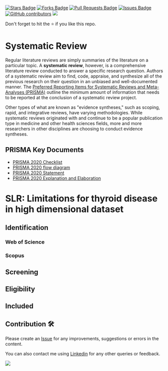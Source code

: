 <a href="https://github.com/drshahizan/research-material/stargazers"><img src="https://img.shields.io/github/stars/drshahizan/research-material" alt="Stars Badge"/></a>
<a href="https://github.com/drshahizan/research-material/network/members"><img src="https://img.shields.io/github/forks/drshahizan/research-material" alt="Forks Badge"/></a>
<a href="https://github.com/drshahizan/research-material/pulls"><img src="https://img.shields.io/github/issues-pr/drshahizan/research-material" alt="Pull Requests Badge"/></a>
<a href="https://github.com/drshahizan/research-material/issues"><img src="https://img.shields.io/github/issues/drshahizan/research-material" alt="Issues Badge"/></a>
<a href="https://github.com/drshahizan/research-material/graphs/contributors"><img alt="GitHub contributors" src="https://img.shields.io/github/contributors/drshahizan/research-material?color=2b9348"></a>
![](https://visitor-badge.glitch.me/badge?page_id=drshahizan/research-material)

Don't forget to hit the :star: if you like this repo.


# Systematic Review
Regular literature reviews are simply summaries of the literature on a particular topic. A **systematic review**, however, is a comprehensive literature review conducted to answer a specific research question. Authors of a systematic review aim to find, code, appraise, and synthesize all of the previous research on their question in an unbiased and well-documented manner. The [Preferred Reporting Items for Systematic Reviews and Meta-Analyses (PRISMA)](https://www.prisma-statement.org/) outline the minimum amount of information that needs to be reported at the conclusion of a systematic review project. 

Other types of what are known as "evidence syntheses," such as scoping, rapid, and integrative reviews, have varying methodologies. While systematic reviews originated with and continue to be a popular publication type in medicine and other health sciences fields, more and more researchers in other disciplines are choosing to conduct evidence syntheses. 

## PRISMA Key Documents
- [PRISMA 2020 Checklist](https://www.prisma-statement.org/documents/PRISMA_2020_checklist.docx)
- [PRISMA 2020 flow diagram](http://www.prisma-statement.org/PRISMAStatement/FlowDiagram)
- [PRISMA 2020 Statement](http://dx.doi.org/10.1136/bmj.n71)
- [PRISMA 2020 Explanation and Elaboration](http://dx.doi.org/10.1136/bmj.n160)

# SLR: Limitations for thyroid disease in high dimensional dataset

## Identification

### Web of Science

### Scopus

## Screening

## Eligibility

## Included

## Contribution 🛠️
Please create an [Issue](https://github.com/drshahizan/research-material/issues) for any improvements, suggestions or errors in the content.

You can also contact me using [Linkedin](https://www.linkedin.com/in/drshahizan/) for any other queries or feedback.

![](https://visitor-badge.glitch.me/badge?page_id=drshahizan)
